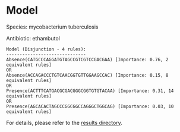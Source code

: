 
# Model

Species: mycobacterium tuberculosis

Antibiotic: ethambutol

```
Model (Disjunction - 4 rules):
------------------------------
Absence(CATGCCCAGGATGTAGCCGTCGTCCGACGAA) [Importance: 0.76, 2 equivalent rules]
OR
Absence(ACCAGACCCTGTCAACGGTGTTGGAAGCCAC) [Importance: 0.15, 8 equivalent rules]
OR
Presence(ACTTTCATGACGCGACGGGCGGTGTGTACAA) [Importance: 0.31, 14 equivalent rules]
OR
Presence(AGCACACTAGCCCGGCGGCCAGGGCTGGCAG) [Importance: 0.03, 10 equivalent rules]

```

For details, please refer to the [results directory](../../../../../results/scm_b/mycobacterium%20tuberculosis/ethambutol/repeat_6/).

